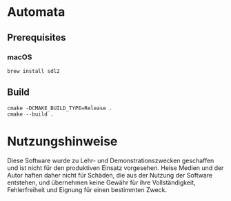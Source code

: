 # Automata

## Prerequisites

### macOS

```
brew install sdl2
```


## Build

```
cmake -DCMAKE_BUILD_TYPE=Release .
cmake --build .
```


# Nutzungshinweise

Diese Software wurde zu Lehr- und Demonstrationszwecken geschaffen und ist nicht für den produktiven Einsatz vorgesehen. Heise Medien und der Autor haften daher nicht für Schäden, die aus der Nutzung der Software entstehen, und übernehmen keine Gewähr für ihre Vollständigkeit, Fehlerfreiheit und Eignung für einen bestimmten Zweck.

